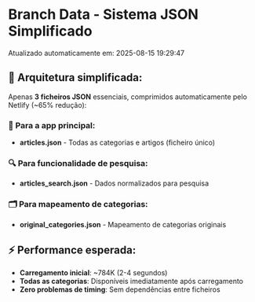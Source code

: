 # Branch Data - Sistema JSON Simplificado
Atualizado automaticamente em: 2025-08-15 19:29:47

## 🎯 Arquitetura simplificada:
Apenas **3 ficheiros JSON** essenciais, comprimidos automaticamente pelo Netlify (~65% redução):

### 📱 Para a app principal:
- **articles.json** - Todas as categorias e artigos (ficheiro único)

### 🔍 Para funcionalidade de pesquisa:
- **articles_search.json** - Dados normalizados para pesquisa

### 🗂️ Para mapeamento de categorias:
- **original_categories.json** - Mapeamento de categorias originais

## ⚡ Performance esperada:
- **Carregamento inicial**: ~784K (2-4 segundos)
- **Todas as categorias**: Disponíveis imediatamente após carregamento
- **Zero problemas de timing**: Sem dependências entre ficheiros
